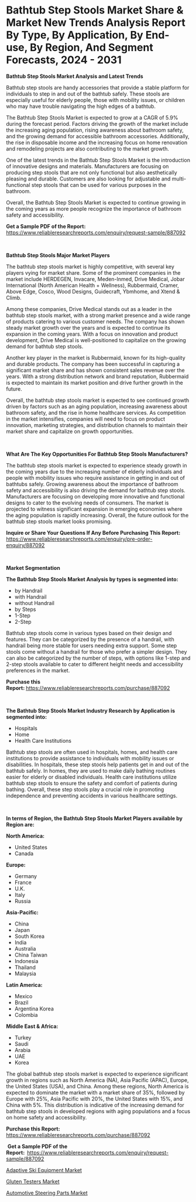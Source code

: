 <p><h1>Bathtub Step Stools Market Share & Market New Trends Analysis Report By Type, By Application, By End-use, By Region, And Segment Forecasts, 2024 - 2031</h1></p><p><strong>Bathtub Step Stools Market Analysis and Latest Trends</strong></p>
<p><p>Bathtub step stools are handy accessories that provide a stable platform for individuals to step in and out of the bathtub safely. These stools are especially useful for elderly people, those with mobility issues, or children who may have trouble navigating the high edges of a bathtub. </p><p>The Bathtub Step Stools Market is expected to grow at a CAGR of 5.9% during the forecast period. Factors driving the growth of the market include the increasing aging population, rising awareness about bathroom safety, and the growing demand for accessible bathroom accessories. Additionally, the rise in disposable income and the increasing focus on home renovation and remodeling projects are also contributing to the market growth.</p><p>One of the latest trends in the Bathtub Step Stools Market is the introduction of innovative designs and materials. Manufacturers are focusing on producing step stools that are not only functional but also aesthetically pleasing and durable. Customers are also looking for adjustable and multi-functional step stools that can be used for various purposes in the bathroom.</p><p>Overall, the Bathtub Step Stools Market is expected to continue growing in the coming years as more people recognize the importance of bathroom safety and accessibility.</p></p>
<p><strong>Get a Sample PDF of the Report:&nbsp;</strong> <a href="https://www.reliableresearchreports.com/enquiry/request-sample/887092">https://www.reliableresearchreports.com/enquiry/request-sample/887092</a></p>
<p>&nbsp;</p>
<p><strong>Bathtub Step Stools Major Market Players</strong></p>
<p><p>The bathtub step stools market is highly competitive, with several key players vying for market share. Some of the prominent companies in the market include HERDEGEN, Invacare, Meden-Inmed, Drive Medical, Jobar International (North American Health + Wellness), Rubbermaid, Cramer, Above Edge, Cosco, Wood Designs, Guidecraft, Ybmhome, and Xtend & Climb.</p><p>Among these companies, Drive Medical stands out as a leader in the bathtub step stools market, with a strong market presence and a wide range of products catering to various customer needs. The company has shown steady market growth over the years and is expected to continue its expansion in the coming years. With a focus on innovation and product development, Drive Medical is well-positioned to capitalize on the growing demand for bathtub step stools.</p><p>Another key player in the market is Rubbermaid, known for its high-quality and durable products. The company has been successful in capturing a significant market share and has shown consistent sales revenue over the years. With a strong distribution network and brand reputation, Rubbermaid is expected to maintain its market position and drive further growth in the future.</p><p>Overall, the bathtub step stools market is expected to see continued growth driven by factors such as an aging population, increasing awareness about bathroom safety, and the rise in home healthcare services. As competition in the market intensifies, companies will need to focus on product innovation, marketing strategies, and distribution channels to maintain their market share and capitalize on growth opportunities.</p></p>
<p>&nbsp;</p>
<p><strong>What Are The Key Opportunities For Bathtub Step Stools Manufacturers?</strong></p>
<p><p>The bathtub step stools market is expected to experience steady growth in the coming years due to the increasing number of elderly individuals and people with mobility issues who require assistance in getting in and out of bathtubs safely. Growing awareness about the importance of bathroom safety and accessibility is also driving the demand for bathtub step stools. Manufacturers are focusing on developing more innovative and functional designs to cater to the evolving needs of consumers. The market is projected to witness significant expansion in emerging economies where the aging population is rapidly increasing. Overall, the future outlook for the bathtub step stools market looks promising.</p></p>
<p><strong>Inquire or Share Your Questions If Any Before Purchasing This Report:</strong> <a href="https://www.reliableresearchreports.com/enquiry/pre-order-enquiry/887092">https://www.reliableresearchreports.com/enquiry/pre-order-enquiry/887092</a></p>
<p>&nbsp;</p>
<p><strong>Market Segmentation</strong></p>
<p><strong>The Bathtub Step Stools Market Analysis by types is segmented into:</strong></p>
<p><ul><li>by Handrail</li><li>with Handrail</li><li>without Handrail</li><li>by Steps</li><li>1-Step</li><li>2-Step</li></ul></p>
<p><p>Bathtub step stools come in various types based on their design and features. They can be categorized by the presence of a handrail, with handrail being more stable for users needing extra support. Some step stools come without a handrail for those who prefer a simpler design. They can also be categorized by the number of steps, with options like 1-step and 2-step stools available to cater to different height needs and accessibility preferences in the market.</p></p>
<p><strong>Purchase this Report:&nbsp;</strong><a href="https://www.reliableresearchreports.com/purchase/887092">https://www.reliableresearchreports.com/purchase/887092</a></p>
<p>&nbsp;</p>
<p><strong>The Bathtub Step Stools Market Industry Research by Application is segmented into:</strong></p>
<p><ul><li>Hospitals</li><li>Home</li><li>Health Care Institutions</li></ul></p>
<p><p>Bathtub step stools are often used in hospitals, homes, and health care institutions to provide assistance to individuals with mobility issues or disabilities. In hospitals, these step stools help patients get in and out of the bathtub safely. In homes, they are used to make daily bathing routines easier for elderly or disabled individuals. Health care institutions utilize bathtub step stools to ensure the safety and comfort of patients during bathing. Overall, these step stools play a crucial role in promoting independence and preventing accidents in various healthcare settings.</p></p>
<p>&nbsp;</p>
<p><strong>In terms of Region, the Bathtub Step Stools Market Players available by Region are:</strong></p>
<p>
    <p> <strong> North America: </strong>
        <ul>
            <li>United States</li>
            <li>Canada</li>
        </ul>
        </p> 
    <p> <strong> Europe: </strong>
        <ul>
            <li>Germany</li>
            <li>France</li>
            <li>U.K.</li>
            <li>Italy</li>
            <li>Russia</li>
        </ul>
        </p> 
    <p> <strong> Asia-Pacific: </strong>
        <ul>
            <li>China</li>
            <li>Japan</li>
            <li>South Korea</li>
            <li>India</li>
            <li>Australia</li>
            <li>China Taiwan</li>
            <li>Indonesia</li>
            <li>Thailand</li>
            <li>Malaysia</li>
        </ul>
        </p> 
    <p> <strong> Latin America: </strong>
        <ul>
            <li>Mexico</li>
            <li>Brazil</li>
            <li>Argentina Korea</li>
            <li>Colombia</li>
        </ul>
        </p> 
    <p> <strong> Middle East & Africa: </strong>
        <ul>
            <li>Turkey</li>
            <li>Saudi</li>
            <li>Arabia</li>
            <li>UAE</li>
            <li>Korea</li>
        </ul>
    </p>
    </p>
<p><p>The global bathtub step stools market is expected to experience significant growth in regions such as North America (NA), Asia Pacific (APAC), Europe, the United States (USA), and China. Among these regions, North America is expected to dominate the market with a market share of 35%, followed by Europe with 25%, Asia Pacific with 20%, the United States with 15%, and China with 5%. This distribution is indicative of the increasing demand for bathtub step stools in developed regions with aging populations and a focus on home safety and accessibility.</p></p>
<p><strong>Purchase this Report: </strong><a href="https://www.reliableresearchreports.com/purchase/887092">https://www.reliableresearchreports.com/purchase/887092</a></p>
<p>&nbsp;<strong>Get a Sample PDF of the Report:&nbsp;&nbsp;</strong><a href="https://www.reliableresearchreports.com/enquiry/request-sample/887092">https://www.reliableresearchreports.com/enquiry/request-sample/887092</a></p>
<p><strong></strong></p>
<p><p><a href="https://github.com/lataunyatinikmelvin59ilbd0dv/Market-Research-Report-List-1/blob/main/adaptive-ski-equipment-market.md">Adaptive Ski Equipment Market</a></p><p><a href="https://github.com/pgtimber/Market-Research-Report-List-1/blob/main/gluten-testers-market.md">Gluten Testers Market</a></p><p><a href="https://unruly-ladybug-44b.notion.site/Automotive-Steering-Parts-Market-Size-Growth-Outlook-from-2024-to-2031-projecting-at-Market-s-Tren-80e31c125c0b4ee6b6a2ff728ee57214">Automotive Steering Parts Market</a></p></p>